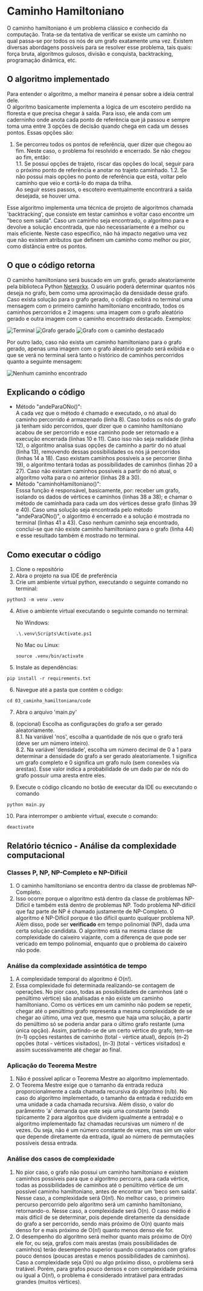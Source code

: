 # Caminho Hamiltoniano
O caminho hamiltoniano é um problema clássico e conhecido da computação.
Trata-se da tentativa de verificar se existe um caminho no qual passa-se por todos os nós de um grafo exatamente uma vez.
Existem diversas abordagens possíveis para se resolver esse problema, tais quais: força bruta, algoritmos gulosos, divisão e conquista, backtracking, programação dinâmica, etc.

## O algoritmo implementado
Para entender o algoritmo, a melhor maneira é pensar sobre a ideia central dele.   
O algoritmo basicamente implementa a lógica de um escoteiro perdido na floresta e que precisa chegar à saída. Para isso, ele anda com um caderninho onde anota cada ponto de referência que já passou e sempre toma uma entre 3 opções de decisão quando chega em cada um desses pontos. Essas opções são:
1. Se percorreu todos os pontos de referência, quer dizer que chegou ao fim. Neste caso, o problema foi resolvido e encerrado. Se não chegou ao fim, então:   
    1.1. Se possui opções de trajeto, riscar das opções do local, seguir para o próximo ponto de referência e anotar no trajeto caminhado.
    1.2. Se não possui mais opções no ponto de referência que está, voltar pelo caminho que veio e cortá-lo do mapa da trilha.   
Ao seguir esses passos, o escoteiro eventualmente encontrará a saída desejada, se houver uma.    

Esse algoritmo implementa uma técnica de projeto de algoritmos chamada 'backtracking', que consiste em testar caminhos e voltar caso encontre um "beco sem saída". Caso um caminho seja encontrado, o algoritmo para e devolve a solução encontrada, que não necessariamente é a melhor ou mais eficiente. Neste caso específico, não há impacto negativo uma vez que não existem atributos que definem um caminho como melhor ou pior, como distância entre os pontos.

## O que o código retorna
O caminho hamiltoniano será buscado em um grafo, gerado aleatoriamente pela biblioteca Python [Networkx](https://networkx.org). O usuário poderá determinar quantos nós deseja no grafo, bem como uma aproximação da densidade desse grafo. Caso exista solução para o grafo gerado, o código exibirá no terminal uma mensagem com o primeiro caminho hamiltoniano encontrado, todos os caminhos percorridos e 2 imagens: uma imagem com o grafo aleatório gerado e outra imagem com o caminho encontrado destacado. Exemplos:    

![Terminal](assets/terminal_caminho_encontrado.png)
![Grafo gerado](assets/grafo_exemplo_01.png)
![Grafo com o caminho destacado](assets/grafo_exemplo_02.png)

Por outro lado, caso não exista um caminho hamiltoniano para o grafo gerado, apenas uma imagem com o grafo aleatório gerado será exibida e o que se verá no terminal será tanto o histórico de caminhos percorridos quanto a seguinte mensagem:

![Nenhum caminho encontrado](assets/terminal_caminho_nao_encontrado.png)

## Explicando o código
* Método "andeParaONo()":    
    A cada vez que o método é chamado e executado, o nó atual do caminho percorrido é armazenado (linha 8). Caso todos os nós do grafo já tenham sido percorridos, quer dizer que o caminho hamiltoniano acabou de ser percorrido e esse caminho pode ser retornado e a execução encerrada (linhas 10 e 11). Caso isso não seja realidade (linha 12), o algoritmo analisa suas opções de caminho a partir do nó atual (linha 13), removendo dessas possibilidades os nós já percorridos (linhas 14 a 18). Caso existam caminhos possíveis a se percorrer (linha 19), o algoritmo tentará todas as possibilidades de caminhos (linhas 20 a 27). Caso não existam caminhos possíveis a partir do nó atual, o algoritmo volta para o nó anterior (linhas 28 a 30).
* Método "caminhoHamiltoniano()":    
    Esssa função é responsável, basicamente, por: receber um grafo, isolando os dados de vértices e caminhos (linhas 38 a 38); e chamar o método de caminhada para cada um dos vértices desse grafo (linhas 39 e 40). Caso uma solução seja encontrada pelo método "andeParaONo()", o algoritmo é encerrado e a solução é mostrada no terminal (linhas 41 a 43). Caso nenhum caminho seja encontrado, conclui-se que não existe caminho hamiltoniano para o grafo (linha 44) e esse resultado também é mostrado no terminal. 

## Como executar o código
1. Clone o repositório
2. Abra o projeto na sua IDE de preferência
3. Crie um ambiente virtual python, executando o seguinte comando no terminal:   
```
python3 -m venv .venv
```
4. Ative o ambiente virtual executando o seguinte comando no terminal:    
    
    No Windows:
    ```
    .\.venv\Scripts\Activate.ps1
    ```
    No Mac ou Linux:
    ```
    source .venv/bin/activate
    ```
5. Instale as dependências:   
```
pip install -r requirements.txt
```
6. Navegue até a pasta que contém o código:   
```
cd 03_caminho_hamiltoniano/code
```
7. Abra o arquivo 'main.py'
8. (opcional) Escolha as configurações do grafo a ser gerado aleatoriamente.    
    8.1. Na variável 'nos', escolha a quantidade de nós que o grafo terá (deve ser um número inteiro).   
    8.2. Na variável 'densidade', escolha um número decimal de 0 a 1 para determinar a densidade do grafo a ser gerado aleatoriamente. 1 significa um grafo completo e 0 significa um grafo nulo (sem conexões via arestas). Esse valor indica a probabilidade de um dado par de nós do grafo possuir uma aresta entre eles.

9. Execute o código clicando no botão de executar da IDE ou executando o comando    
```
python main.py
```
10. Para interromper o ambiente virtual, execute o comando:
```
deactivate
```

## Relatório técnico - Análise da complexidade computacional
### Classes P, NP, NP-Completo e NP-Difícil
1. O caminho hamiltoniano se encontra dentro da classe de problemas NP-Completo.
2. Isso ocorre porque o algoritmo está dentro da classe de problemas NP-Difícil e também está dentro de problemas NP. Todo problema NP-difícil que faz parte de NP é chamado justamente de NP-Completo. O algoritmo é NP-Difícil porque é tão difícil quanto qualquer problema NP. Além disso, pode ser **verificado** em tempo polinomial (NP), dada uma certa solução candidata. O algoritmo está na mesma classe de complexidade do caixeiro viajante, com a diferença de que pode ser vericado em tempo polinomial, enquanto que o problema do caixeiro não pode.
### Análise da complexidade assintótica de tempo
1. A complexidade temporal do algoritmo é O(n!).
2. Essa complexidade foi determinada realizando-se contagem de operações. No pior caso, todas as possibilidades de caminhos (até o penúltimo vértice) são analisadas e não existe um caminho hamiltoniano. Como os vértices em um caminho não podem se repetir, chegar até o penúltimo grafo representa a mesma complexidade de se chegar ao último, uma vez que, mesmo que haja uma solução, a partir do penúltimo só se poderia andar para o último grafo restante (uma única opção). Assim, partindo-se de um certo vértice do grafo, tem-se (n-1) opções restantes de caminho (total - vértice atual), depois (n-2) opções (total - vértices visitados), (n-3) (total - vértices visitados) e assim sucessivamente até chegar ao final.
### Aplicação do Teorema Mestre
1. Não é possível aplicar o Teorema Mestre ao algoritmo implementado.
2. O Teorema Mestre exige que o tamanho da entrada reduza proporcionalmente a cada chamada recursiva do algoritmo (n/b). No caso do algoritmo implementado, o tamanho da entrada é reduzido em uma unidade a cada chamada recursiva. Além disso, o valor do parâmentro 'a' demanda que este seja uma constante (sendo tipicamente 2 para algoritos que dividem igualmente a entrada) e o algoritmo implementado faz chamadas recursivas um número n! de vezes. Ou seja, não é um número constante de vezes, mas sim um valor que depende diretamente da entrada, igual ao número de permutações possíveis dessa entrada.
### Análise dos casos de complexidade
1. No pior caso, o grafo não possui um caminho hamiltoniano e existem caminhos possíveis para que o algoritmo percorra, para cada vértice, todas as possibilidades de caminhos até o penúltimo vértice de um possível caminho hamiltoniano, antes de encontrar um 'beco sem saída'. Nesse caso, a complexidade será O(n!). No melhor caso, o primeiro percurso percorrido pelo algoritmo será um caminho hamiltoniano, retornando-o. Nesse caso, a complexidade será O(n). O caso médio é mais difícil de se determinar, pois depende diretamente da densidade do grafo a ser percorrido, sendo mais próximo de O(n) quanto mais denso for e mais próximo de O(n!) quanto menos denso ele for.
2. O desempenho do algoritmo será melhor quanto mais próximo de O(n) ele for, ou seja, grafos com mais arestas (mais possibilidades de caminhos) terão desempenho superior quando comparados com grafos pouco densos (poucas arestas e menos possibilidades de caminhos). Caso a complexidade seja O(n) ou algo próximo disso, o problema será tratável. Porém, para grafos pouco densos e com complexidade próxima ou igual a O(n!), o problema é considerado intratável para entradas grandes (muitos vértices).